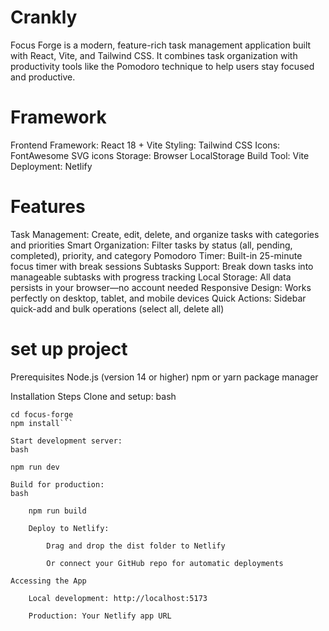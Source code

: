 # Crankly
Focus Forge is a modern, feature-rich task management application built with React, Vite, and Tailwind CSS. It combines task organization with productivity tools like the Pomodoro technique to help users stay focused and productive.

# Framework
  Frontend Framework: React 18 + Vite
  Styling: Tailwind CSS
  Icons: FontAwesome SVG icons
  Storage: Browser LocalStorage
  Build Tool: Vite
  Deployment: Netlify

# Features
  Task Management: Create, edit, delete, and organize tasks with categories and priorities
  Smart Organization: Filter tasks by status (all, pending, completed), priority, and category
  Pomodoro Timer: Built-in 25-minute focus timer with break sessions
  Subtasks Support: Break down tasks into manageable subtasks with progress tracking
  Local Storage: All data persists in your browser—no account needed
  Responsive Design: Works perfectly on desktop, tablet, and mobile devices
  Quick Actions: Sidebar quick-add and bulk operations (select all, delete all)

# set up project
Prerequisites
    Node.js (version 14 or higher)
    npm or yarn package manager

Installation Steps
    Clone and setup:
    bash

```git clone <your-repo-url>
cd focus-forge
npm install```

Start development server:
bash

npm run dev

Build for production:
bash

    npm run build

    Deploy to Netlify:

        Drag and drop the dist folder to Netlify

        Or connect your GitHub repo for automatic deployments

Accessing the App

    Local development: http://localhost:5173

    Production: Your Netlify app URL